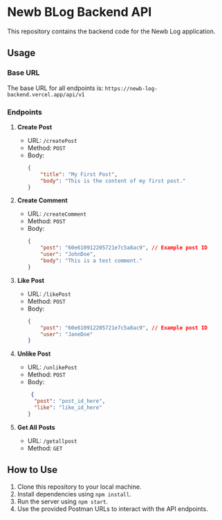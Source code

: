 # Newb BLog Backend API

This repository contains the backend code for the Newb Log application.

## Usage

### Base URL

The base URL for all endpoints is: `https://newb-log-backend.vercel.app/api/v1`

### Endpoints

1. **Create Post**
   - URL: `/createPost`
   - Method: `POST`
   - Body:
     ```json
     {
         "title": "My First Post",
         "body": "This is the content of my first post."
     }
     ```

2. **Create Comment**
   - URL: `/createComment`
   - Method: `POST`
   - Body:
     ```json
     {
         "post": "60e610912205721e7c5a8ac9", // Example post ID
         "user": "JohnDoe",
         "body": "This is a test comment."
     }
     ```

3. **Like Post**
   - URL: `/likePost`
   - Method: `POST`
   - Body:
     ```json
     {
         "post": "60e610912205721e7c5a8ac9", // Example post ID
         "user": "JaneDoe"
     }
     ```

4. **Unlike Post**
   - URL: `/unlikePost`
   - Method: `POST`
   - Body:
     ```json
      {
       "post": "post_id_here",
       "like": "like_id_here"
     }

     ```

5. **Get All Posts**
   - URL: `/getallpost`
   - Method: `GET`

## How to Use

1. Clone this repository to your local machine.
2. Install dependencies using `npm install`.
3. Run the server using `npm start`.
4. Use the provided Postman URLs to interact with the API endpoints.


